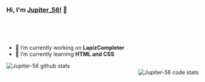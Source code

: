 <br/>
<br/>

### Hi, I'm [Jupiter_56!](https://github.com/Jupiter-56) 👋
<br/>
<br/>
<br/>

- 🔭 I’m currently working on **LapizCompleter**
- 🌱 I’m currently learning **HTML and CSS**



<img align="left" src="https://github-readme-stats.anuraghazra1.vercel.app/api?username=Jupiter-56&show_icons=true&include_all_commits=true&theme=nord" alt="Jupiter-56 github stats" />

<br/>

<img align="right" src="https://github-readme-stats.anuraghazra1.vercel.app/api/top-langs/?username=Jupiter-56&layout=compact&theme=nord" alt="Jupiter-56 code stats" />
